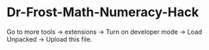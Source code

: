 # Dr-Frost-Math-Numeracy-Hack

Go to more tools -> extensions -> Turn on developer mode -> Load Unpacked -> Upload this file.

